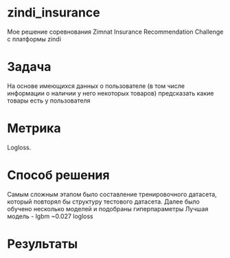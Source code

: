 # zindi_insurance

Мое решение соревнования Zimnat Insurance Recommendation Challenge с платформы zindi

# Задача

На основе имеющихся данных о пользователе (в том числе информации о наличии у него некоторых товаров) предсказать какие товары есть у пользователя

# Метрика

Logloss.

# Способ решения

Самым сложным этапом было составление тренировочного датасета, который повторял бы структуру тестового датасета. 
Далее было обучено несколько моделей и подобраны гиперпараметры
Лучшая модель - lgbm ~0.027 logloss

# Результаты